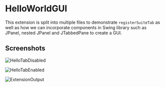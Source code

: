 # HelloWorldGUI

This extension is split into multiple files to demonstrate `registerSuiteTab` as well as how we can incorporate components in Swing library such as JPanel, nested JPanel and JTabbedPane to create a GUI.

## Screenshots
![HelloTabDisabled](/images/HelloTabDisabled.jpg)


![HelloTabEnabled](/images/HelloTabEnabled.jpg)


![ExtensionOutput](/images/ExtensionOutput.jpg)

